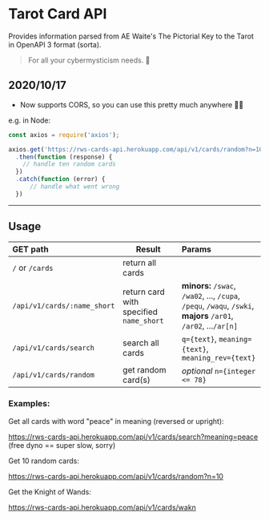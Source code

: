 # Tarot Card API

Provides information parsed from AE Waite's The Pictorial Key to the Tarot in OpenAPI 3 format (sorta).

> For all your cybermysticism needs. 🔮

## 2020/10/17

- Now supports CORS, so you can use this pretty much anywhere 🧙‍♂️

e.g. in Node:
```javascript
const axios = require('axios');

axios.get('https://rws-cards-api.herokuapp.com/api/v1/cards/random?n=10')
  .then(function (response) {
    // handle ten random cards
  })
  .catch(function (error) {
	  // handle what went wrong
  })
```

-----

## Usage

| GET path  | Result | Params |
| :--- | --- | :--- |
| `/` or `/cards`  | return all cards  |   |
| `/api/v1/cards/:name_short`  | return card with specified `name_short`  |  **minors:** `/swac`, `/wa02`, ..., `/cupa`, `/pequ`, `/waqu`, `/swki`, **majors** `/ar01`, `/ar02`, ...`/ar[n]` |
| `/api/v1/cards/search`  | search all cards  | `q={text}`, `meaning={text}`, `meaning_rev={text}` |
| `/api/v1/cards/random` | get random card(s) | *optional* `n={integer <= 78}` |

### Examples:

Get all cards with word "peace" in meaning (reversed or upright):

https://rws-cards-api.herokuapp.com/api/v1/cards/search?meaning=peace (free dyno == super slow, sorry)

Get 10 random cards:

https://rws-cards-api.herokuapp.com/api/v1/cards/random?n=10

Get the Knight of Wands:

https://rws-cards-api.herokuapp.com/api/v1/cards/wakn

